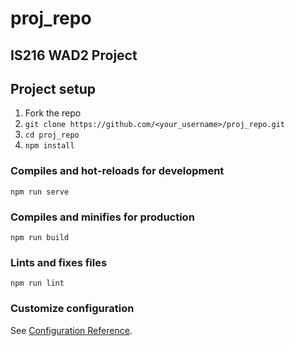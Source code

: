 # proj_repo

## IS216 WAD2 Project

## Project setup
1. Fork the repo
2. `git clone https://github.com/<your_username>/proj_repo.git`
3. `cd proj_repo`
4. `npm install` 

### Compiles and hot-reloads for development
```
npm run serve
```

### Compiles and minifies for production
```
npm run build
```

### Lints and fixes files
```
npm run lint
```

### Customize configuration
See [Configuration Reference](https://cli.vuejs.org/config/).
